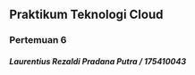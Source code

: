 ## Praktikum Teknologi Cloud

### Pertemuan 6

##### Laurentius Rezaldi Pradana Putra / 175410043
 


